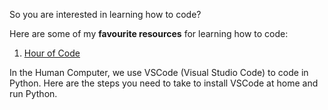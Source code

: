 So you are interested in learning how to code?

Here are some of my **favourite resources** for learning how to code:
1. [Hour of Code](https://hourofcode.com/)

In the Human Computer, we use VSCode (Visual Studio Code) to code in Python. Here are the steps you need to take to install VSCode at home and run Python.

